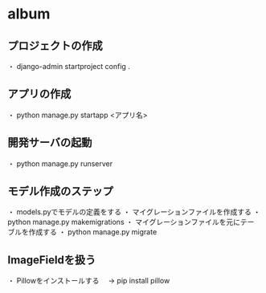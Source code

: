 # album

## プロジェクトの作成
   ・ django-admin startproject config .

## アプリの作成
   ・ python manage.py startapp <アプリ名>

## 開発サーバの起動
   ・ python manage.py runserver

## モデル作成のステップ
   ・ models.pyでモデルの定義をする
   ・ マイグレーションファイルを作成する
     ・ python manage.py makemigrations
   ・ マイグレーションファイルを元にテーブルを作成する
     ・ python manage.py migrate

## ImageFieldを扱う
   ・ Pillowをインストールする
   　→ pip install pillow
   